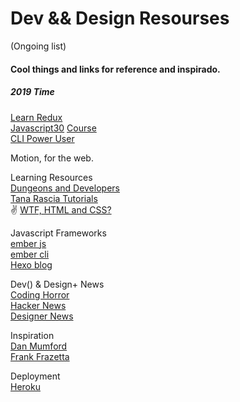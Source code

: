 # Dev && Design Resourses

(Ongoing list)

#### Cool things and links for reference and inspirado.

##### 2019 Time
[Learn Redux](https://learnredux.com/)  
[Javascript30](https://javascript30.com/) [Course](https://courses.wesbos.com/account)  
[CLI Power User](https://commandlinepoweruser.com/)  


Motion, for the web.  


Learning Resources  
[Dungeons and Developers](http://www.dungeonsanddevelopers.com/)  
[Tana Rascia Tutorials](https://www.taniarascia.com/)  
✌
[WTF, HTML and CSS?](http://wtfhtmlcss.com/)

Javascript Frameworks  
[ember js](http://emberjs.com)  
[ember cli](https://ember-cli.com/)  
[Hexo blog](https://hexo.io/)

Dev() & Design+ News  
[Coding Horror](http://blog.codinghorror.com)  
[Hacker News](https://news.ycombinator.com/)  
[Designer News](https://www.designernews.co/)  

Inspiration  
[Dan Mumford](http://www.dan-mumford.com/)  
[Frank Frazetta](http://www.frazettagirls.com/)  
  
Deployment  
[Heroku](https://www.heroku.com/)
